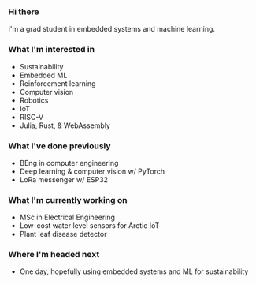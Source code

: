 ### Hi there

I'm a grad student in embedded systems and machine learning.

### What I'm interested in
<!-- talk about interests, particularly technical -->
* Sustainability
* Embedded ML
* Reinforcement learning
* Computer vision
* Robotics
* IoT
* RISC-V
* Julia, Rust, & WebAssembly

### What I've done previously
* BEng in computer engineering
* Deep learning & computer vision w/ PyTorch
* LoRa messenger w/ ESP32

### What I'm currently working on
<!-- talk about current projects, studies, goals -->
* MSc in Electrical Engineering
* Low-cost water level sensors for Arctic IoT
* Plant leaf disease detector

### Where I'm headed next
<!-- talk about upcoming job, grad school, projects, studies, long-term... -->
* One day, hopefully using embedded systems and ML for sustainability
